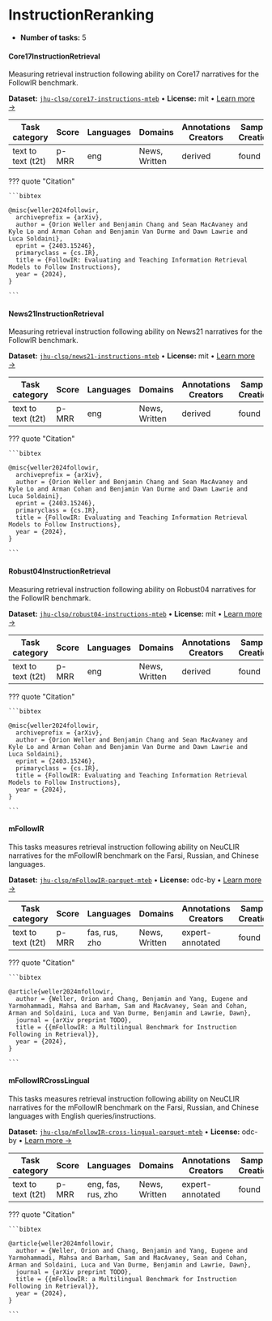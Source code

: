 
# InstructionReranking

<!-- This document is auto-generated. Changes will be overwritten. Please change the generating script. -->

- **Number of tasks:** 5

#### Core17InstructionRetrieval

Measuring retrieval instruction following ability on Core17 narratives for the FollowIR benchmark.

**Dataset:** [`jhu-clsp/core17-instructions-mteb`](https://huggingface.co/datasets/jhu-clsp/core17-instructions-mteb) • **License:** mit • [Learn more →](https://arxiv.org/abs/2403.15246)

| Task category | Score | Languages | Domains | Annotations Creators | Sample Creation |
|-------|-------|-------|-------|-------|-------|
| text to text (t2t) | p-MRR | eng | News, Written | derived | found |



??? quote "Citation"

    
    ```bibtex
    
    @misc{weller2024followir,
      archiveprefix = {arXiv},
      author = {Orion Weller and Benjamin Chang and Sean MacAvaney and Kyle Lo and Arman Cohan and Benjamin Van Durme and Dawn Lawrie and Luca Soldaini},
      eprint = {2403.15246},
      primaryclass = {cs.IR},
      title = {FollowIR: Evaluating and Teaching Information Retrieval Models to Follow Instructions},
      year = {2024},
    }
    
    ```
    



#### News21InstructionRetrieval

Measuring retrieval instruction following ability on News21 narratives for the FollowIR benchmark.

**Dataset:** [`jhu-clsp/news21-instructions-mteb`](https://huggingface.co/datasets/jhu-clsp/news21-instructions-mteb) • **License:** mit • [Learn more →](https://arxiv.org/abs/2403.15246)

| Task category | Score | Languages | Domains | Annotations Creators | Sample Creation |
|-------|-------|-------|-------|-------|-------|
| text to text (t2t) | p-MRR | eng | News, Written | derived | found |



??? quote "Citation"

    
    ```bibtex
    
    @misc{weller2024followir,
      archiveprefix = {arXiv},
      author = {Orion Weller and Benjamin Chang and Sean MacAvaney and Kyle Lo and Arman Cohan and Benjamin Van Durme and Dawn Lawrie and Luca Soldaini},
      eprint = {2403.15246},
      primaryclass = {cs.IR},
      title = {FollowIR: Evaluating and Teaching Information Retrieval Models to Follow Instructions},
      year = {2024},
    }
    
    ```
    



#### Robust04InstructionRetrieval

Measuring retrieval instruction following ability on Robust04 narratives for the FollowIR benchmark.

**Dataset:** [`jhu-clsp/robust04-instructions-mteb`](https://huggingface.co/datasets/jhu-clsp/robust04-instructions-mteb) • **License:** mit • [Learn more →](https://arxiv.org/abs/2403.15246)

| Task category | Score | Languages | Domains | Annotations Creators | Sample Creation |
|-------|-------|-------|-------|-------|-------|
| text to text (t2t) | p-MRR | eng | News, Written | derived | found |



??? quote "Citation"

    
    ```bibtex
    
    @misc{weller2024followir,
      archiveprefix = {arXiv},
      author = {Orion Weller and Benjamin Chang and Sean MacAvaney and Kyle Lo and Arman Cohan and Benjamin Van Durme and Dawn Lawrie and Luca Soldaini},
      eprint = {2403.15246},
      primaryclass = {cs.IR},
      title = {FollowIR: Evaluating and Teaching Information Retrieval Models to Follow Instructions},
      year = {2024},
    }
    
    ```
    



#### mFollowIR

This tasks measures retrieval instruction following ability on NeuCLIR narratives for the mFollowIR benchmark on the Farsi, Russian, and Chinese languages.

**Dataset:** [`jhu-clsp/mFollowIR-parquet-mteb`](https://huggingface.co/datasets/jhu-clsp/mFollowIR-parquet-mteb) • **License:** odc-by • [Learn more →](https://neuclir.github.io/)

| Task category | Score | Languages | Domains | Annotations Creators | Sample Creation |
|-------|-------|-------|-------|-------|-------|
| text to text (t2t) | p-MRR | fas, rus, zho | News, Written | expert-annotated | found |



??? quote "Citation"

    
    ```bibtex
    
    @article{weller2024mfollowir,
      author = {Weller, Orion and Chang, Benjamin and Yang, Eugene and Yarmohammadi, Mahsa and Barham, Sam and MacAvaney, Sean and Cohan, Arman and Soldaini, Luca and Van Durme, Benjamin and Lawrie, Dawn},
      journal = {arXiv preprint TODO},
      title = {{mFollowIR: a Multilingual Benchmark for Instruction Following in Retrieval}},
      year = {2024},
    }
    
    ```
    



#### mFollowIRCrossLingual

This tasks measures retrieval instruction following ability on NeuCLIR narratives for the mFollowIR benchmark on the Farsi, Russian, and Chinese languages with English queries/instructions.

**Dataset:** [`jhu-clsp/mFollowIR-cross-lingual-parquet-mteb`](https://huggingface.co/datasets/jhu-clsp/mFollowIR-cross-lingual-parquet-mteb) • **License:** odc-by • [Learn more →](https://neuclir.github.io/)

| Task category | Score | Languages | Domains | Annotations Creators | Sample Creation |
|-------|-------|-------|-------|-------|-------|
| text to text (t2t) | p-MRR | eng, fas, rus, zho | News, Written | expert-annotated | found |



??? quote "Citation"

    
    ```bibtex
    
    @article{weller2024mfollowir,
      author = {Weller, Orion and Chang, Benjamin and Yang, Eugene and Yarmohammadi, Mahsa and Barham, Sam and MacAvaney, Sean and Cohan, Arman and Soldaini, Luca and Van Durme, Benjamin and Lawrie, Dawn},
      journal = {arXiv preprint TODO},
      title = {{mFollowIR: a Multilingual Benchmark for Instruction Following in Retrieval}},
      year = {2024},
    }
    
    ```
